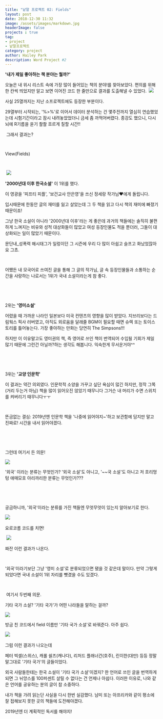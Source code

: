 ```yaml
---
title: "낱말 프로젝트 02: Fields"
layout: post
date: 2018-12-30 11:32
image: /assets/images/markdown.jpg
headerImage: false
projects : true
tag:
- project
- 낱말프로젝트
category: project
author: Hailey Park
description: Word Project #2
---
```


**'내가 제일 좋아하는 책 분야는 뭘까?'**

오늘은 내 위시 리스트 속에 가장 많이 들어있는 책의 분야!를 찾아보았다. 편의를 위해 한 칸씩 띄었지만 알고 보면 이어진 <span class="evidence">코드 한 줄만으로</span> 결과를 도출해낼 수 있었다.
​
![](http://hailey99.github.io/assets/images/2-1.png)


사실 25열까지는 지난 소프로젝트에도 등장한 부분이다.

29열부터 시작되는, '%>%'로 이어서 데이터 분석하는 건 몇주전까지 열심히 연습했었는데 시험기간이라고 잠시 내려놓았었더니 금세 좀 까먹어버렸다. 종강도 했으니, 다시 뇌에 R기름을 윤기 좔좔 흐르게 칠할 시간!!

​
그래서 결과는?

​

View(Fields)

​

​
![](http://hailey99.github.io/assets/images/2-2.png)

​**'2000년대 이후 한국소설'** 이 1위를 했다.

이 영광을 '피프티 피플', '보건교사 안은영'을 쓰신 정세랑 작가님❤️에게 돌립니다.

입시때문에 한동안 글의 재미를 잃고 살았는데 그 두 책을 읽고 다시 책의 재미에 빠졌기 때문이죠!

그냥 한국 소설이 아니라 '2000년대 이후'라는 게 좋은데 과거의 책들에는 솔직히 불편하게 느껴지는 비유와 성적 대상화들이 많았고 여성 등장인물도 적을 뿐더러, 그들이 대상화되는 일이 많았기 때문이다.

문단내_성폭력 해시태그가 일렁이던 그 시즌에 우리 다 많이 아쉽고 슬프고 화났었잖아요 그쵸.

​

어쨌든 내 모국어로 쓰여진 글을 통해 그 글의 작가님, 글 속 등장인물들과 소통하는 순간을 사랑하는 나로서는 1위가 국내 소설이라는게 참 좋다.

​

​

2위는 **'영미소설'**

어렸을 때 가까운 나라인 일본보다 미국 컨텐츠의 영향을 많이 받았다. 지브리보다는 드림웍스 픽사 러버였고, 아직도 외로움을 달래줄 BGM이 필요할 때면 슈렉 또는 토이스토리를 틀어놓는다. 가장 좋아하는 만화는 당연히 The Simpsons!!!

하지만 이 이유말고도 영미권의 책, 즉 영어로 쓰인 책이 번역되어 수입될 기회가 제일 많기 때문에 그런건 아닐까?하는 생각도 해봅니다. 익숙한게 무서운거야^^

​

​

3위는 **'교양 인문학'**

이 결과는 약간 의외였다. 인문학적 소양을 가꾸고 싶단 욕심이 많긴 하지만, 정작 그쪽(거리 두는거 아님) 책을 많이 읽어오진 않았기 때무니다 그거슨 내 머리가 수면 스위치를 켜버리기 때무니다ㅜㅜ

​

뜬금없는 결심: 2019년엔 인문학 책을 '나중에 읽어야지~'하고 보관함에 담지만 말고 진짜로! 시간을 내서 읽어야겠다.



​

​

그런데 여기서 든 의문!

![](http://hailey99.github.io/assets/images/2-3.png)

<span class="evidence">'외국'</span> 이라는 분류는 무엇인가? '외국 소설'도 아니고, '~~국 소설'도 아니고 저 흐리멍텅 애매모호 아리까리한 분류는 무엇인가???

​

​

 궁금하니까, '외국'이라는 분류를 가진 책들엔 무엇무엇이 있는지 알아보기로 한다.

![](http://hailey99.github.io/assets/images/2-4.png)
​

요로코롬 코드를 치면!

​
![](http://hailey99.github.io/assets/images/2-5.png)
​


짜잔 이런 결과가 나온다.

​

'외국'이라기보단 그냥 '영미 소설'로 분류되었으면 됐을 것 같은데 말이다. 만약 그렇게 되었다면 국내 소설이 1위 자리를 뺏겼을 수도 있겠다.

​



​
여기서 두번째 의문.

기타 국가 소설? '기타 국가'가 어떤 나라들을 말하는 걸까?

![](http://hailey99.github.io/assets/images/2-6.png)

방금 친 코드에서 field 이름만 '기타 국가 소설'로 바꿔준다. 아주 쉽다.

​![](http://hailey99.github.io/assets/images/2-7.png)


그럼 이런 결과가 나오는데


<span class="evidence">페터 빅셀(스위스), 캐롤 쉴즈(캐나다), 리처드 플래너건(호주), 린이한(대만)</span> 등등 정말 말그대로 '기타 국가'의 글들이었다.
​

외국 사람들한테는 한국 소설이 '기타 국가 소설'이겠지? 한 언어로 쓰인 글을 번역하게 되면 그 뉘앙스를 100퍼센트 살릴 수 없다는 건 언제나 아쉽다. 이러한 이유로, 나와 같은 언어를 공유하는 분의 글이 참 소중하다.




내가 책을 가려 읽는단 사실을 다시 한번 실감했다.
남미 또는 아프리카와 같이 평소에 잘 접해보지 못한 곳의 책들에 도전해야겠다.


2019년엔 더 계획적인 독서를 해야지!

​

<script src="https://gist.github.com/hailey99/bc79098b2443d615ba751f2c57e58e89.js"></script>

​

​

